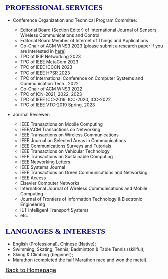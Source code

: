 ## <span id="j10"><font color='darkblue' face="Georgia" size="5">PROFESSIONAL SERVICES</font></span>
* Conference Organization and Technical Program Commitee:
  * Editorial Board (Section Editor) of International Journal of Sensors, Wireless Communications and Control
  * Editorial Board Member of Internet of Things and Applications 
  * Co-Chair of ACM WNS3 2023 (please submit a research paper if you are interested in [here](https://www.nsnam.org/research/wns3/wns3-2023/call-for-papers))
  * TPC of IFIP Networking 2023
  * TPC of IEEE MetaCom 2023
  * TPC of IEEE ICCCN 2023
  * TPC of IEEE HPSR 2023
  * TPC of International Conference on Computer Systems and Communication Tech., 2022 
  * Co-Chair of ACM WNS3 2022
  * TPC of ICN-2021, 2022, 2023
  * TPC of IEEE ICC-2019, ICC-2020, ICC-2022
  * TPC of IEEE VTC-2019 Spring, 2023

* Journal Reviewer: 
  * IEEE Transactions on Mobile Computing
  * IEEE/ACM Transactions on Networking
  * IEEE Transactions on Wireless Communications
  * IEEE Journal on Selected Areas in Communications
  * IEEE Communications Surveys and Tutorials
  * IEEE Transactions on Vehicular Technology
  * IEEE Transactions on Sustainable Computing
  * IEEE Networking Letters
  * IEEE Systems Journal
  * IEEE Transactions on Green Communications and Networking
  * IEEE Access
  * Elsevier Computer Networks
  * International Journal of Wireless Communications and Mobile Computing
  * Journal of Frontiers of Information Technology & Electronic Engineering
  * IET Intelligent Transport Systems
  * etc.

  
<!-- ## <span id="j11"><font color='darkblue' face="Georgia" size="5">SKILLS & PROFICIENCY</font></span>
* Advanced
  * Computer programming with **C/C++**, **Python**;
  * Modeling, scripting and data analysis with **MATLAB**, **Python**, **Shell**;
  * Knowledge and understanding of software and tools with **ns-3**, **TensorFlow**;
  * Documental skills with **LaTeX** and **MS office suite**;
  * Operation system with **Linux**. -->

  
## <span id="j12"><font color='darkblue' face="Georgia" size="5">LANGUAGES & INTERESTS</font></span>
* English (Professional), Chinese (Native);
* Swimming, Skating, Tennis, Badmintton & Table Tennis (skillful); 
* Skiing & Climbing (beginner);
* Marathon (completed the half Marathon race and won the metal). 

[<u><font size='4'>Back to Homepage</font></u>](https://yuchen-sh.github.io)
